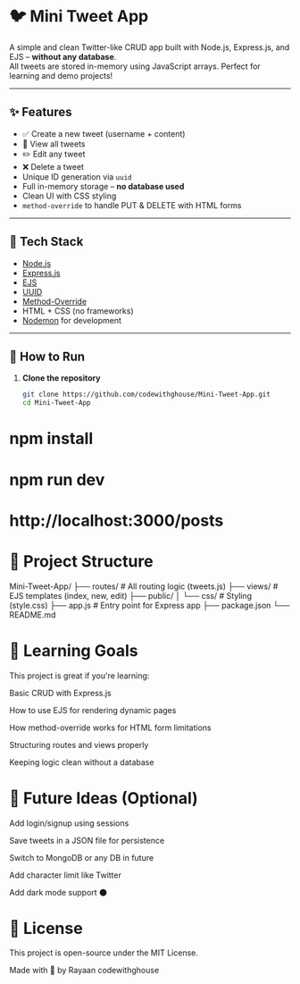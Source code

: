 # 🐦 Mini Tweet App

A simple and clean Twitter-like CRUD app built with Node.js, Express.js, and EJS – **without any database**.  
All tweets are stored in-memory using JavaScript arrays. Perfect for learning and demo projects!

---

## ✨ Features

- ✅ Create a new tweet (username + content)
- 📃 View all tweets
- ✏️ Edit any tweet
- ❌ Delete a tweet
- Unique ID generation via `uuid`
- Full in-memory storage – **no database used**
- Clean UI with CSS styling
- `method-override` to handle PUT & DELETE with HTML forms

---

## 🧰 Tech Stack

- [Node.js](https://nodejs.org/)
- [Express.js](https://expressjs.com/)
- [EJS](https://ejs.co/)
- [UUID](https://www.npmjs.com/package/uuid)
- [Method-Override](https://www.npmjs.com/package/method-override)
- HTML + CSS (no frameworks)
- [Nodemon](https://www.npmjs.com/package/nodemon) for development

---

## 🚀 How to Run

1. **Clone the repository**
   ```bash
   git clone https://github.com/codewithghouse/Mini-Tweet-App.git
   cd Mini-Tweet-App
# npm install
# npm run dev
# http://localhost:3000/posts


# 📂 Project Structure
Mini-Tweet-App/
├── routes/             # All routing logic (tweets.js)
├── views/              # EJS templates (index, new, edit)
├── public/
│   └── css/            # Styling (style.css)
├── app.js              # Entry point for Express app
├── package.json
└── README.md

# 🧠 Learning Goals
This project is great if you're learning:

Basic CRUD with Express.js

How to use EJS for rendering dynamic pages

How method-override works for HTML form limitations

Structuring routes and views properly

Keeping logic clean without a database
# 🚧 Future Ideas (Optional)
Add login/signup using sessions

Save tweets in a JSON file for persistence

Switch to MongoDB or any DB in future

Add character limit like Twitter

Add dark mode support 🌑

# 📝 License
This project is open-source under the MIT License.

Made with 💙 by Rayaan  codewithghouse